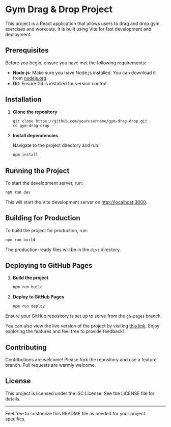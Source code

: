 # Gym Drag & Drop Project

This project is a React application that allows users to drag and drop gym exercises and workouts. It is built using Vite for fast development and deployment.

## Prerequisites

Before you begin, ensure you have met the following requirements:

- **Node.js**: Make sure you have Node.js installed. You can download it from [nodejs.org](https://nodejs.org/).
- **Git**: Ensure Git is installed for version control.

## Installation

1. **Clone the repository**

   ```bash
   git clone https://github.com/yourusername/gym-drag-drop.git
   cd gym-drag-drop
   ```

2. **Install dependencies**

   Navigate to the project directory and run:

   ```bash
   npm install
   ```

## Running the Project

To start the development server, run:

```bash
npm run dev
```

This will start the Vite development server on [http://localhost:3000](http://localhost:3000).

## Building for Production

To build the project for production, run:

```bash
npm run build
```

The production-ready files will be in the `dist` directory.

## Deploying to GitHub Pages

1. **Build the project**

   ```bash
   npm run build
   ```

2. **Deploy to GitHub Pages**

   ```bash
   npm run deploy
   ```

Ensure your GitHub repository is set up to serve from the `gh-pages` branch.

You can also view the live version of the project by visiting [this link](https://jaycenguyendev.github.io/gym-drag-drop/). Enjoy exploring the features and feel free to provide feedback!

## Contributing

Contributions are welcome! Please fork the repository and use a feature branch. Pull requests are warmly welcome.

## License

This project is licensed under the ISC License. See the LICENSE file for details.

---

Feel free to customize this README file as needed for your project specifics.
